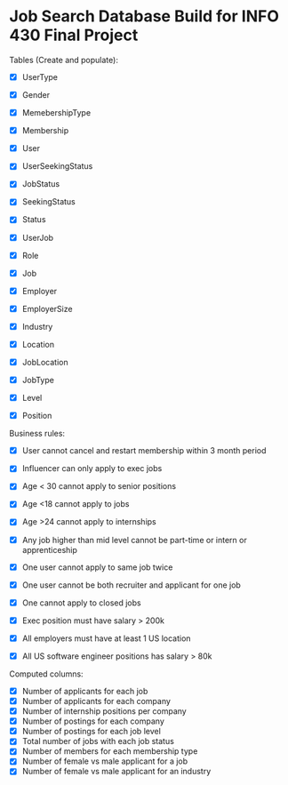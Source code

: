 # Job Search Database Build for INFO 430 Final Project

Tables (Create and populate):
- [x] UserType
- [x] Gender
- [x] MemebershipType
- [x] Membership
- [x] User

- [x] UserSeekingStatus
- [x] JobStatus
- [x] SeekingStatus
- [x] Status
- [x] UserJob

- [x] Role
- [x] Job
- [x] Employer
- [x] EmployerSize
- [x] Industry

- [x] Location
- [x] JobLocation
- [x] JobType
- [x] Level
- [x] Position



Business rules:
- [x] User cannot cancel and restart membership within 3 month period
- [x] Influencer can only apply to exec jobs
- [x] Age < 30 cannot apply to senior positions
- [x] Age <18 cannot apply to jobs
- [x] Age >24 cannot apply to internships
- [x] Any job higher than mid level cannot be part-time or intern or apprenticeship
- [x] One user cannot apply to same job twice
- [x] One user cannot be both recruiter and applicant for one job
- [x] One cannot apply to closed jobs
- [x] Exec position must have salary > 200k
- [x] All employers must have at least 1 US location
- [x] All US software engineer positions has salary > 80k


Computed columns:
- [X] Number of applicants for each job
- [X] Number of applicants for each company
- [X] Number of internship positions per company
- [x] Number of postings for each company
- [x] Number of postings for each job level
- [x] Total number of jobs with each job status
- [x] Number of members for each membership type
- [x] Number of female vs male applicant for a job
- [x] Number of female vs male applicant for an industry
